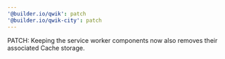 ```yaml
---
'@builder.io/qwik': patch
'@builder.io/qwik-city': patch
---
```


PATCH: Keeping the service worker components now also removes their associated Cache storage.
